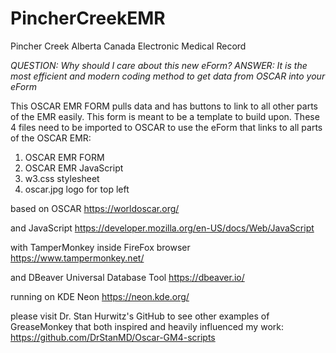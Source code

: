# PincherCreekEMR
Pincher Creek Alberta Canada Electronic Medical Record


*QUESTION: Why should I care about this new eForm?
ANSWER: It is the most efficient and modern coding method to get data from OSCAR into your eForm*


This OSCAR EMR FORM pulls data and has buttons to link to all other parts of the EMR easily. 
This form is meant to be a template to build upon.
These 4 files need to be imported to OSCAR to use the eForm that links to all parts of the OSCAR EMR:
1) OSCAR EMR FORM
2) OSCAR EMR JavaScript
3) w3.css stylesheet
4) oscar.jpg logo for top left

based on OSCAR
https://worldoscar.org/

and JavaScript
https://developer.mozilla.org/en-US/docs/Web/JavaScript

with TamperMonkey inside FireFox browser
https://www.tampermonkey.net/

and DBeaver Universal Database Tool
https://dbeaver.io/

running on KDE Neon
https://neon.kde.org/

please visit Dr. Stan Hurwitz's GitHub to see other examples of GreaseMonkey
that both inspired and heavily influenced my work:
https://github.com/DrStanMD/Oscar-GM4-scripts
